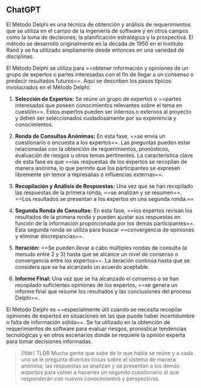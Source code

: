 ## ChatGPT
El Método Delphi es una técnica de obtención y análisis de requerimientos que se utiliza en el campo de la ingeniería de software y en otros campos como la toma de decisiones, la planificación estratégica y la prospectiva. El método se desarrolló originalmente en la década de 1950 en el Instituto Rand y se ha utilizado ampliamente desde entonces en una variedad de disciplinas.

El Método Delphi se utiliza para ==obtener información y opiniones de un grupo de expertos o partes interesadas con el fin de llegar a un consenso o predecir resultados futuros==. Aquí se describen los pasos típicos involucrados en el Método Delphi:

1. **Selección de Expertos:** Se reúne un grupo de expertos o ==partes interesadas que poseen conocimientos relevantes sobre el tema en cuestión==. Estos expertos pueden ser internos o externos al proyecto y deben ser seleccionados cuidadosamente por su experiencia y conocimientos.

2. **Ronda de Consultas Anónimas:** En esta fase, ==se envía un cuestionario o encuesta a los expertos==. Las preguntas pueden estar relacionadas con la obtención de requerimientos, pronósticos, evaluación de riesgos u otros temas pertinentes. La característica clave de esta fase es que ==las respuestas de los expertos se recopilan de manera anónima, lo que permite que los participantes se expresen libremente sin temor a represalias o influencias externas==.

3. **Recopilación y Análisis de Respuestas:** Una vez que se han recopilado las respuestas de la primera ronda, ==se analizan y se resumen==. ==Los resultados se presentan a los expertos en una segunda ronda.==

4. **Segunda Ronda de Consultas:** En esta fase, ==los expertos revisan los resultados de la primera ronda y pueden ajustar sus respuestas en función de la información proporcionada por los demás participantes==. Esta segunda ronda se utiliza para buscar ==convergencia de opiniones y eliminar discrepancias==.

5. **Iteración:** ==Se pueden llevar a cabo múltiples rondas de consulta (a menudo entre 2 y 3) hasta que se alcance un nivel de consenso o convergencia entre los expertos==. La iteración continúa hasta que se considera que se ha alcanzado un acuerdo aceptable.

6. **Informe Final:** Una vez que se ha alcanzado el consenso o se han recopilado suficientes opiniones de los expertos, ==se genera un informe final que resume los resultados y las conclusiones del proceso Delphi==.

El Método Delphi es ==especialmente útil cuando se necesita recopilar opiniones de expertos en situaciones en las que puede haber incertidumbre o falta de información sólida==. Se ha utilizado en la obtención de requerimientos de software para evaluar riesgos, pronosticar tendencias tecnológicas y en otros escenarios donde se requiere la opinión experta para tomar decisiones informadas.

> [!tldr] TLDR
> Mucha gente que sabe de lo que habla se reúne y a cada uno se le pregunta diversas cosas sobre el sistema de manera anónima, las respuestas se analizan y se presentan a los demás expertos para volver a hacerles un segundo cuestionario al que responderán con nuevos conocimientos y perspectivas. 

